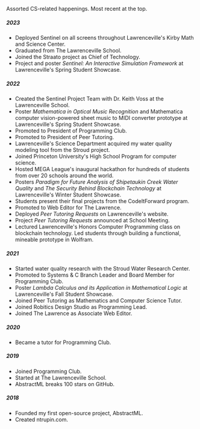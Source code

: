 Assorted CS-related happenings. Most recent at the top.

##### 2023
- Deployed Sentinel on all screens throughout Lawrenceville's Kirby Math and Science Center.
- Graduated from The Lawrenceville School.
- Joined the Straato project as Chief of Technology.
- Project and poster *Sentinel: An Interactive Simulation Framework* at Lawrenceville's Spring Student Showcase.

##### 2022
- Created the Sentinel Project Team with Dr. Keith Voss at the Lawrenceville School.
- Poster *Mathematica in Optical Music Recognition* and Mathematica computer vision-powered sheet music to MIDI converter prototype at Lawrenceville's Spring Student Showcase.
- Promoted to President of Programming Club.
- Promoted to President of Peer Tutoring.
- Lawrenceville's Science Department acquired my water quality modeling tool from the Stroud project.
- Joined Princeton University's High School Program for computer science.
- Hosted MEGA League's inaugural hackathon for hundreds of students from over 20 schools around the world.
- Posters *Paradigm for Future Analysis of Shipetaukin Creek Water Quality* and *The Security Behind Blockchain Technology* at Lawrenceville's Winter Student Showcase.
- Students present their final projects from the CodeItForward program.
- Promoted to Web Editor for The Lawrence.
- Deployed *Peer Tutoring Requests* on Lawrenceville's website.
- Project *Peer Tutoring Requests* announced at School Meeting.
- Lectured Lawrenceville's Honors Computer Programming class on blockchain technology. Led students through building a functional, mineable prototype in Wolfram.

##### 2021
- Started water quality research with the Stroud Water Research Center.
- Promoted to Systems & C Branch Leader and Board Member for Programming Club.
- Poster *Lambda Calculus and its Application in Mathematical Logic* at Lawrenceville's Fall Student Showcase.
- Joined Peer Tutoring as Mathematics and Computer Science Tutor.
- Joined Robitics Design Studio as Programming Lead.
- Joined The Lawrence as Associate Web Editor.

##### 2020
- Became a tutor for Programming Club.

##### 2019
- Joined Programming Club.
- Started at The Lawrenceville School.
- AbstractML breaks 100 stars on GitHub.

##### 2018
- Founded my first open-source project, AbstractML.
- Created ntrupin.com.